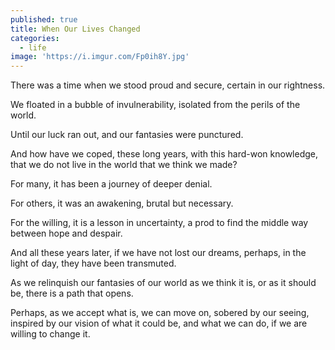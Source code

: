 ```yaml
---
published: true
title: When Our Lives Changed
categories:
  - life
image: 'https://i.imgur.com/Fp0ih8Y.jpg'
---
```

There was a time
when we stood proud and secure,
certain in our rightness.

We floated in a bubble of invulnerability,
isolated from the perils of the world.

Until our luck ran out,
and our fantasies were punctured.

And how have we coped,
these long years,
with this hard-won knowledge,
that we do not live in the world 
that we think we made?

For many,
it has been a journey
of deeper denial.

For others,
it was an awakening,
brutal but necessary.

For the willing, 
it is a lesson in uncertainty,
a prod to find the middle way
between hope and despair.

And all these years later,
if we have not lost our dreams,
perhaps, in the light of day,
they have been transmuted.

As we relinquish our fantasies 
of our world as we think it is, 
or as it should be,
there is a path that opens.

Perhaps, as we accept what is,
we can move on,
sobered by our seeing,
inspired by our vision 
of what it could be,
and what we can do,
if we are willing to change it.
